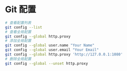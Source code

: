 <!--
 * @Author: SilvesterChiao
 * @Date: 2020-04-07 11:30:40
 * @LastEditors: SilvesterChiao
 * @LastEditTime: 2020-04-07 17:09:08
 -->
# Git 配置

```bash
# 查看配置列表
git config --list
# 查看全局配置
git config --global http.proxy
# 添加全局配置
git config --global user.name "Your Name"
git config --global user.email "Your Email"
git config --global http.proxy 'http://127.0.0.1:1080'
# 删除全局配置
git config --global --unset http.proxy
```
